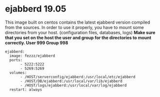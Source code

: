 # ejabberd 19.05
This image built on centos contains the latest ejabberd version compiled from the sources.
In order to use it properly, you have to mount some directories from your host. (configuration files, databases, logs)
**Make sure that you set on the host the user and group for the directories to mount correctly. User 999 Group 998**

~~~
ejabberd:
  image: fezzz/ejabberd
  ports:
       - 5222:5222
       - 5269:5269
  volumes:
       - /HOST/serverconfig/ejabberd:/usr/local/etc/ejabberd
       - /HOST/DB/ejabberd:/usr/local/var/lib/ejabberd
       - /HOST/logs/ejabberd:/usr/local/var/log/ejabberd
  restart: always
~~~
